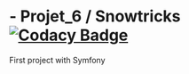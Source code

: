# - Projet_6 / Snowtricks [![Codacy Badge](https://app.codacy.com/project/badge/Grade/9057a266930246f6bb67d464251f450a)](https://app.codacy.com/gh/Bast-Lcrf/Projet_6/dashboard?utm_source=gh&utm_medium=referral&utm_content=&utm_campaign=Badge_grade)
First project with Symfony 
